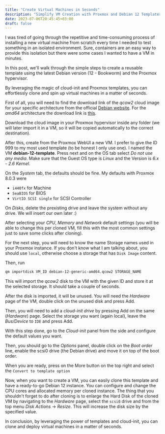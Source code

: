 ```yaml
---
title: "Create Virtual Machines in Seconds"
description: "Simplify VM Creation with Proxmox and Debian 12 Templates"
date: 2023-07-06T20:45:45+03:00
draft: false
---
```


I was tired of going through the repetitive and time-consuming process of installing a new virtual machine from scratch every time I needed to test something in an isolated environment.
Sure, containers are an easy way to provide this isolation but there were some cases I wanted to have a VM in minutes.

In this post, we'll walk through the simple steps to create a reusable template using the latest Debian version (12 - Bookworm) and the Proxmox hypervisor.

By leveraging the magic of cloud-init and Proxmox templates, you can effortlessly clone and spin up virtual machines in a matter of seconds.

First of all, you will need to find the download link of the *qcow2* cloud image for your specific architecture from the official [Debian website](https://www.debian.org/distrib/). For the *amd64* architecture the download link is [this](https://cloud.debian.org/images/cloud/bookworm/latest/debian-12-generic-amd64.qcow2).

Download the cloud image in your Proxmox hypervisor inside any folder (we will later import it in a VM, so it will be copied automatically to the correct destination).

After this, create from the Proxmox WebUI a new VM. I prefer to give the ID 999 to my most used template (to be honest I only use one). I named the VM **debian-12-template**. Press next and on the OS tab select *Do not use any media*. Make sure that the Guest OS type is *Linux* and the Version is *6.x - 2.6 Kernel*.

On the *System* tab, the defaults should be fine. My defaults with Proxmox 8.0.3 were
- `i440fx` for Machine
- `SeaBIOS` for BIOS
- `VirtIO SCSI single` for SCSI Controller

On *Disks*, delete the prexisting drive and leave the system without any drive. We will insert our own later :)

After selecting your *CPU*, *Memory* and *Network* default settings (you will be able to change this per cloned VM, fill this with the most common settings just to save some clicks after cloning).

For the next step, you will need to know the name Storage names used in your Proxmox instance. If you don't know what I am talking about, you should use `local`, otherwise choose a storage that has `Disk Image` content.

Then, run

```bash
qm importdisk VM_ID debian-12-generic-amd64.qcow2 STORAGE_NAME
```

This will import the *qcow2* disk to the VM with the given ID and store it at the selected storage. It should take a couple of seconds.

After the disk is imported, it will be unused. You will need the *Hardware* page of the VM, double click on the unused disk and press Add.

Then, you will need to add a *cloud-init drive* by pressing Add on the same (*Hardware*) page. Select the storage you want (again local), leave the *Bus/Device* to `IDE` and press Add.

With this step done, go to the *Cloud-init* panel from the side and configure the default values you want.

Then, you should go to the *Options* panel, double click on the *Boot order* line, enable the scsi0 drive (the Debian drive) and move it on top of the boot order.

When you are ready, press on the More button on the top right and select the `Convert to template option`

Now, when you want to create a VM, you can easily clone this template and have a ready-to-go Debian 12 instance. You can configure and change the CPU cores and allocated memory per cloned instance. The thing that you shouldn't forget to do after cloning is to enlarge the Hard Disk of the cloned VM by navigating to the *Hardware* page, select the `scsi0` drive and from the top menu *Disk Actions* -> *Resize*. This will increase the disk size by the specified value.

In conclusion, by leveraging the power of templates and cloud-init, you can clone and deploy virtual machines in a matter of seconds.
